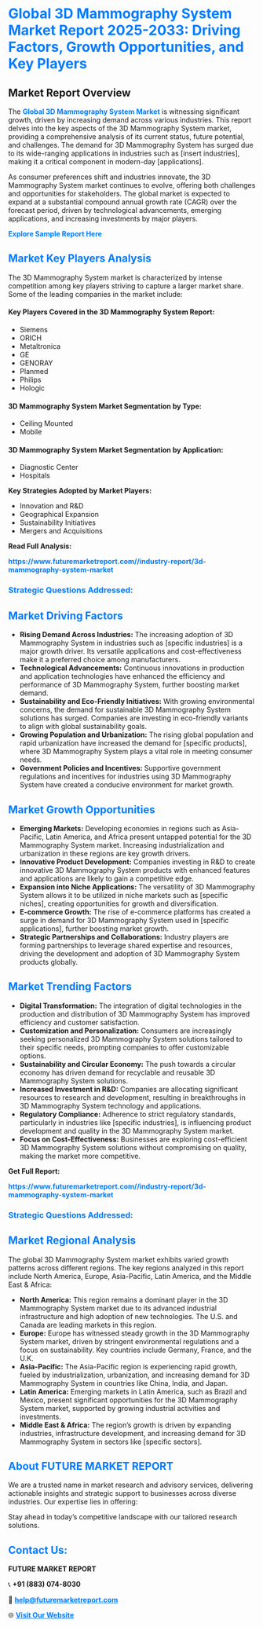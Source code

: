 <h1 style="color: #007BFF;">Global 3D Mammography System Market Report 2025-2033: Driving Factors, Growth Opportunities, and Key Players</h1>

<section id="overview">
<h2>Market Report Overview</h2>
<p>The <a href="https://www.futuremarketreport.com//industry-report/3d-mammography-system-market" style="color: #007BFF; text-decoration: none;"><strong>Global 3D Mammography System Market</strong></a> is witnessing significant growth, driven by increasing demand across various industries. This report delves into the key aspects of the 3D Mammography System market, providing a comprehensive analysis of its current status, future potential, and challenges. The demand for 3D Mammography System has surged due to its wide-ranging applications in industries such as [insert industries], making it a critical component in modern-day [applications].</p>
<p>As consumer preferences shift and industries innovate, the 3D Mammography System market continues to evolve, offering both challenges and opportunities for stakeholders. The global market is expected to expand at a substantial compound annual growth rate (CAGR) over the forecast period, driven by technological advancements, emerging applications, and increasing investments by major players.</p>
</section>

<section id="overview">
<p><a href="https://www.futuremarketreport.com//request-sample/reportId=79520" style="color: #007BFF; text-decoration: none;"><strong>Explore Sample Report Here</strong></a></p>
</section>

<section id="key-players">
<h2 style="color: #007BFF;">Market Key Players Analysis</h2>
<p>The 3D Mammography System market is characterized by intense competition among key players striving to capture a larger market share. Some of the leading companies in the market include:</p>
<h4>Key Players Covered in the 3D Mammography System Report:</h4>
<ul><li>Siemens</li><li>ORICH</li><li>Metaltronica</li><li>GE</li><li>GENORAY</li><li>Planmed</li><li>Philips</li><li>Hologic</li></ul>
<h4>3D Mammography System Market Segmentation by Type:</h4>
<ul><li>Ceiling Mounted</li><li>Mobile</li></ul>

<h4>3D Mammography System Market Segmentation by Application:</h4>
<ul><li>Diagnostic Center</li><li>Hospitals</li></ul>
<p><strong>Key Strategies Adopted by Market Players:</strong></p>
<ul>
<li>Innovation and R&D</li>
<li>Geographical Expansion</li>
<li>Sustainability Initiatives</li>
<li>Mergers and Acquisitions</li>
</ul>
</section>

<section>
<p><strong>Read Full Analysis: </strong></p><a href="https://www.futuremarketreport.com//industry-report/3d-mammography-system-market" style="color: #007BFF; text-decoration: none;"><strong>https://www.futuremarketreport.com//industry-report/3d-mammography-system-market</strong></a>
<h3 style="color: #007BFF;">Strategic Questions Addressed:</h3>
</section>

<section id="driving-factors">
<h2 style="color: #007BFF;">Market Driving Factors</h2>
<ul>
<li><strong>Rising Demand Across Industries:</strong> The increasing adoption of 3D Mammography System in industries such as [specific industries] is a major growth driver. Its versatile applications and cost-effectiveness make it a preferred choice among manufacturers.</li>
<li><strong>Technological Advancements:</strong> Continuous innovations in production and application technologies have enhanced the efficiency and performance of 3D Mammography System, further boosting market demand.</li>
<li><strong>Sustainability and Eco-Friendly Initiatives:</strong> With growing environmental concerns, the demand for sustainable 3D Mammography System solutions has surged. Companies are investing in eco-friendly variants to align with global sustainability goals.</li>
<li><strong>Growing Population and Urbanization:</strong> The rising global population and rapid urbanization have increased the demand for [specific products], where 3D Mammography System plays a vital role in meeting consumer needs.</li>
<li><strong>Government Policies and Incentives:</strong> Supportive government regulations and incentives for industries using 3D Mammography System have created a conducive environment for market growth.</li>
</ul>
</section>

<section id="growth-opportunities">
<h2 style="color: #007BFF;">Market Growth Opportunities</h2>
<ul>
<li><strong>Emerging Markets:</strong> Developing economies in regions such as Asia-Pacific, Latin America, and Africa present untapped potential for the 3D Mammography System market. Increasing industrialization and urbanization in these regions are key growth drivers.</li>
<li><strong>Innovative Product Development:</strong> Companies investing in R&D to create innovative 3D Mammography System products with enhanced features and applications are likely to gain a competitive edge.</li>
<li><strong>Expansion into Niche Applications:</strong> The versatility of 3D Mammography System allows it to be utilized in niche markets such as [specific niches], creating opportunities for growth and diversification.</li>
<li><strong>E-commerce Growth:</strong> The rise of e-commerce platforms has created a surge in demand for 3D Mammography System used in [specific applications], further boosting market growth.</li>
<li><strong>Strategic Partnerships and Collaborations:</strong> Industry players are forming partnerships to leverage shared expertise and resources, driving the development and adoption of 3D Mammography System products globally.</li>
</ul>
</section>

<section id="trending-factors">
<h2 style="color: #007BFF;">Market Trending Factors</h2>
<ul>
<li><strong>Digital Transformation:</strong> The integration of digital technologies in the production and distribution of 3D Mammography System has improved efficiency and customer satisfaction.</li>
<li><strong>Customization and Personalization:</strong> Consumers are increasingly seeking personalized 3D Mammography System solutions tailored to their specific needs, prompting companies to offer customizable options.</li>
<li><strong>Sustainability and Circular Economy:</strong> The push towards a circular economy has driven demand for recyclable and reusable 3D Mammography System solutions.</li>
<li><strong>Increased Investment in R&D:</strong> Companies are allocating significant resources to research and development, resulting in breakthroughs in 3D Mammography System technology and applications.</li>
<li><strong>Regulatory Compliance:</strong> Adherence to strict regulatory standards, particularly in industries like [specific industries], is influencing product development and quality in the 3D Mammography System market.</li>
<li><strong>Focus on Cost-Effectiveness:</strong> Businesses are exploring cost-efficient 3D Mammography System solutions without compromising on quality, making the market more competitive.</li>
</ul>
</section>

<section>
<p><strong>Get Full Report: </strong></p><a href="https://www.futuremarketreport.com//industry-report/3d-mammography-system-market" style="color: #007BFF; text-decoration: none;"><strong>https://www.futuremarketreport.com//industry-report/3d-mammography-system-market</strong></a>
<h3 style="color: #007BFF;">Strategic Questions Addressed:</h3>
</section>


<section id="regional-analysis">
<h2 style="color: #007BFF;">Market Regional Analysis</h2>
<p>The global 3D Mammography System market exhibits varied growth patterns across different regions. The key regions analyzed in this report include North America, Europe, Asia-Pacific, Latin America, and the Middle East & Africa:</p>
<ul>
<li><strong>North America:</strong> This region remains a dominant player in the 3D Mammography System market due to its advanced industrial infrastructure and high adoption of new technologies. The U.S. and Canada are leading markets in this region.</li>
<li><strong>Europe:</strong> Europe has witnessed steady growth in the 3D Mammography System market, driven by stringent environmental regulations and a focus on sustainability. Key countries include Germany, France, and the U.K.</li>
<li><strong>Asia-Pacific:</strong> The Asia-Pacific region is experiencing rapid growth, fueled by industrialization, urbanization, and increasing demand for 3D Mammography System in countries like China, India, and Japan.</li>
<li><strong>Latin America:</strong> Emerging markets in Latin America, such as Brazil and Mexico, present significant opportunities for the 3D Mammography System market, supported by growing industrial activities and investments.</li>
<li><strong>Middle East & Africa:</strong> The region’s growth is driven by expanding industries, infrastructure development, and increasing demand for 3D Mammography System in sectors like [specific sectors].</li>
</ul>
</section>

<footer>
<h2 style="color: #007BFF;">About FUTURE MARKET REPORT</h2>
<p>We are a trusted name in market research and advisory services, delivering actionable insights and strategic support to businesses across diverse industries. Our expertise lies in offering:</p>

<p>Stay ahead in today’s competitive landscape with our tailored research solutions.</p>

<h2 style="color: #007BFF;">Contact Us:</h2>
<p><strong>FUTURE MARKET REPORT</strong></p>
<p>📞 <strong>+91 (883) 074-8030</strong></p>
<p>📧 <strong><a href="mailto:help@futuremarketreport.com" style="color: #007BFF;">help@futuremarketreport.com</a></strong></p>
<p>🌐 <strong><a href="https://www.futuremarketreport.com/" style="color: #007BFF;">Visit Our Website</a></strong></p>
</footer>